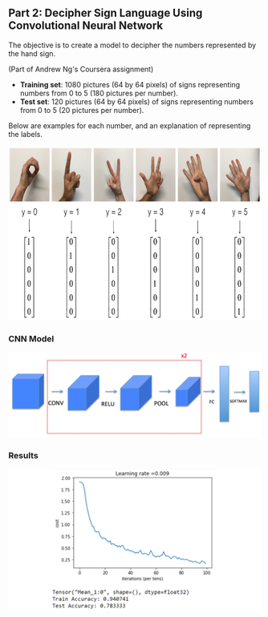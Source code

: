 ## Part 2: Decipher Sign Language Using Convolutional Neural Network

The objective is to create a model to decipher the numbers represented by the hand sign.

(Part of Andrew Ng's Coursera assignment)

- **Training set**: 1080 pictures (64 by 64 pixels) of signs representing numbers from 0 to 5 (180 pictures per number).
- **Test set**: 120 pictures (64 by 64 pixels) of signs representing numbers from 0 to 5 (20 pictures per number).

Below are examples for each number, and an explanation of representing the labels. 

<img src="images/hands.png" style="width:800px;height:350px;">


### CNN Model

<img src="images/model.png">


### Results


<img src="images/cvi.png">
